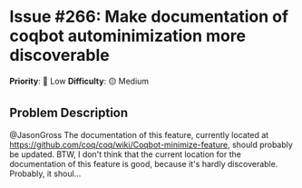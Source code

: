 # Issue #266: Make documentation of coqbot autominimization more discoverable

**Priority**: 🚀 Low
**Difficulty**: 🟡 Medium

## Problem Description

@JasonGross The documentation of this feature, currently located at https://github.com/coq/coq/wiki/Coqbot-minimize-feature, should probably be updated.    BTW, I don't think that the current location for the documentation of this feature is good, because it's hardly discoverable. Probably, it shoul...
